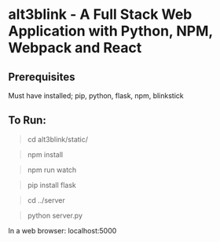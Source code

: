 # alt3blink - A Full Stack Web Application with Python, NPM, Webpack and React

## Prerequisites

Must have installed; pip, python, flask, npm, blinkstick

## To Run:

> cd alt3blink/static/

> npm install

> npm run watch

> pip install flask

> cd ../server

> python server.py

In a web browser: localhost:5000
